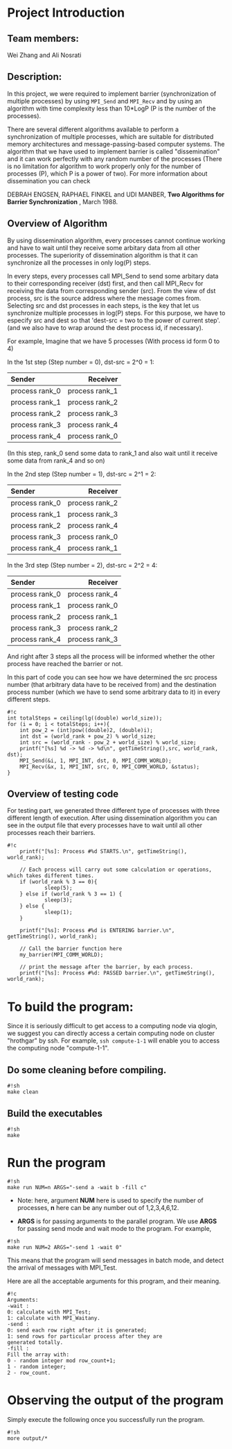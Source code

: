 # Project Introduction

## Team members: 

Wei Zhang and Ali Nosrati

## Description: 

In this project, we were required to implement barrier (synchronization
of multiple processes) by using `MPI_Send` and `MPI_Recv` and by using an
algorithm with time complexity less than 10*LogP (P is the number of the
processes).

There are several different algorithms available to perform a synchronization
of multiple processes, which are suitable for distributed memory architectures 
and message-passing-based computer systems. The algorithm that we
have used to implement barrier is called "dissemination" and it can work perfectly 
with any random number of the processes (There is no limitation for algorithm to 
work properly only for the number of processes (P), which P is a power of two). 
For more information about dissemination you can check 

DEBRAH ENGSEN, RAPHAEL FINKEL and UDI MANBER, __Two Algorithms for Barrier Synchronization__ , March 1988.

## Overview of Algorithm 
By using dissemination algorithm, every processes cannot continue working and 
have to wait until they receive some arbitary data from all other processes.
The superiority of dissemination algorithm is that it can synchronize all 
the processes in only log(P) steps.

In every steps, every processes call MPI_Send to send some arbitary data to their
corresponding receiver (dst) first, and then call MPI_Recv for receiving the data 
from corresponding sender (src). From the view of dst process, src is the source 
address where the message comes from.
Selecting src and dst processes in each steps, is the key that let us synchronize 
multiple processes in log(P) steps. For this purpose, we have to especify src and dest
so that 'dest-src = two to the power of current step'. (and we also have to wrap around the
dest process id, if necessary).


For example, Imagine that we have 5 processes (With process id form 0 to 4)

In the 1st step (Step number = 0), dst-src = 2^0 = 1:

|Sender         |Receiver       |
|:--------------|--------------:|
|process rank_0 | process rank_1| 
|process rank_1 | process rank_2|
|process rank_2 | process rank_3|
|process rank_3 | process rank_4|
|process rank_4 | process rank_0|

(In this step, rank_0 send some data to rank_1 and also wait until it receive
some data from rank_4 and so on)


In the 2nd step (Step number = 1), dst-src =  2^1 = 2:

|Sender         |Receiver       |
|:--------------|--------------:|
|process rank_0 | process rank_2| 
|process rank_1 | process rank_3|
|process rank_2 | process rank_4|
|process rank_3 | process rank_0|
|process rank_4 | process rank_1|


In the 3rd step (Step number = 2), dst-src = 2^2 = 4:

|Sender         |Receiver       |
|:--------------|--------------:|
|process rank_0 | process rank_4| 
|process rank_1 | process rank_0|
|process rank_2 | process rank_1|
|process rank_3 | process rank_2|
|process rank_4 | process rank_3|


And right after 3 steps all the process will be informed whether the other process
have reached the barrier or not.

In this part of code you can see how we have determined the src process number (that 
arbitrary data have to be received from) and the destination process number (which we have to send 
some arbitrary data to it) in every different steps.

```
#!c
int totalSteps = ceiling(lg((double) world_size));
for (i = 0; i < totalSteps; i++){
    int pow_2 = (int)pow((double)2, (double)i);
    int dst = (world_rank + pow_2) % world_size;
    int src = (world_rank - pow_2 + world_size) % world_size;
    printf("[%s] %d -> %d -> %d\n", getTimeString(),src, world_rank, dst);
    MPI_Send(&i, 1, MPI_INT, dst, 0, MPI_COMM_WORLD);
    MPI_Recv(&x, 1, MPI_INT, src, 0, MPI_COMM_WORLD, &status);
}

```

## Overview of testing code

For testing part, we generated three different type of processes with three different 
length of execution. After using dissemination algorithm you can see in the output
file that every processes have to wait until all other processes reach their barriers. 

```
#!c
    printf("[%s]: Process #%d STARTS.\n", getTimeString(), world_rank);
    
    // Each process will carry out some calculation or operations, which takes different times.
    if (world_rank % 3 == 0){ 
            sleep(5);
    } else if (world_rank % 3 == 1) {
            sleep(3);
    } else {
            sleep(1);
    }
    
    printf("[%s]: Process #%d is ENTERING barrier.\n", getTimeString(), world_rank);

    // Call the barrier function here
    my_barrier(MPI_COMM_WORLD);

    // print the message after the barrier, by each process.
    printf("[%s]: Process #%d: PASSED barrier.\n", getTimeString(), world_rank);
```

# To build the program:

Since it is seriously difficult to get access to a computing node via qlogin,
we suggest you can directly access a certain computing node on cluster
"hrothgar" by ssh. For example, ```ssh compute-1-1``` will enable you to access
the computing node "compute-1-1".


## Do some cleaning before compiling.

```
#!sh
make clean
```

## Build the executables

```
#!sh
make
```

# Run the program


```
#!sh
make run NUM=n ARGS="-send a -wait b -fill c"
```

- Note: here, argument **NUM** here is used to specify the number of processes,
**n** here can be any number out of 1,2,3,4,6,12.

- **ARGS** is for passing arguments to the parallel program. We use **ARGS**
for passing send mode and wait mode to the program. For example,

```
#!sh
make run NUM=2 ARGS="-send 1 -wait 0"
```
This means that the program will send messages in batch mode, and detect
the arrival of messages with MPI_Test.

Here are all the acceptable arguments for this program, and their meaning.

```
#!c
Arguments:
-wait : 
0: calculate with MPI_Test; 
1: calculate with MPI_Waitany.
-send : 
0: send each row right after it is generated; 
1: send rows for particular process after they are
generated totally.
-fill : 
Fill the array with: 
0 - random integer mod row_count+1; 
1 - random integer; 
2 - row_count.
```

# Observing the output of the program

Simply execute the following once you
successfully run the program.

```
#!sh
more output/*
```
